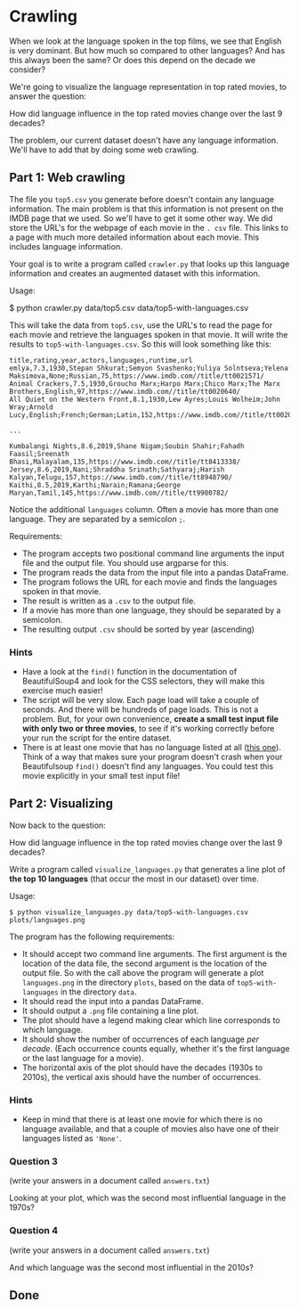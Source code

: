 # Crawling

When we look at the language spoken in the top films, we see that English is very dominant. But how much so compared to other languages? And has this always been the same? Or does this depend on the decade we consider?

We're going to visualize the language representation in top rated movies, to answer the question:

How did language influence in the top rated movies change over the last 9 decades?

The problem, our current dataset doesn't have any language information. We'll have to add that by doing some web crawling.

## Part 1: Web crawling

The file you `top5.csv` you generate before doesn't contain any language information. The main problem is that this information is not present on the IMDB page that we used. So we'll have to get it some other way. We did store the URL's for the webpage of each movie in the `. csv` file. This links to a page with much more detailed information about each movie. This includes language information.

Your goal is to write a program called `crawler.py` that looks up this language information and creates an augmented dataset with this information.

Usage:

$ python crawler.py data/top5.csv data/top5-with-languages.csv

This will take the data from `top5.csv`, use the URL's to read the page for each movie and retrieve the languages spoken in that movie. It will write the results to `top5-with-languages.csv`. So this will look something like this:

    title,rating,year,actors,languages,runtime,url
    emlya,7.3,1930,Stepan Shkurat;Semyon Svashenko;Yuliya Solntseva;Yelena Maksimova,None;Russian,75,https://www.imdb.com//title/tt0021571/
    Animal Crackers,7.5,1930,Groucho Marx;Harpo Marx;Chico Marx;The Marx Brothers,English,97,https://www.imdb.com//title/tt0020640/
    All Quiet on the Western Front,8.1,1930,Lew Ayres;Louis Wolheim;John Wray;Arnold Lucy,English;French;German;Latin,152,https://www.imdb.com//title/tt0020629/

    ...

    Kumbalangi Nights,8.6,2019,Shane Nigam;Soubin Shahir;Fahadh Faasil;Sreenath Bhasi,Malayalam,135,https://www.imdb.com//title/tt8413338/
    Jersey,8.6,2019,Nani;Shraddha Srinath;Sathyaraj;Harish Kalyan,Telugu,157,https://www.imdb.com//title/tt8948790/
    Kaithi,8.5,2019,Karthi;Narain;Ramana;George Maryan,Tamil,145,https://www.imdb.com//title/tt9900782/

Notice the additional `languages` column. Often a movie has more than one language. They are separated by a semicolon `;`.

Requirements:

- The program accepts two positional command line arguments the input file and the output file. You should use argparse for this.
- The program reads the data from the input file into a pandas DataFrame.
- The program follows the URL for each movie and finds the languages spoken in that movie.
- The result is written as a `.csv` to the output file.
- If a movie has more than one language, they should be separated by a semicolon.
- The resulting output `.csv` should be sorted by year (ascending)

### Hints

* Have a look at the `find()` function in the documentation of BeautifulSoup4 and look for the CSS selectors, they will make this exercise much easier!
* The script will be very slow. Each page load will take a couple of seconds. And there will be hundreds of page loads. This is not a problem. But, for your own convenience, **create a small test input file with only two or three movies**, to see if it's working correctly before your run the script for the entire dataset.
* There is at least one movie that has no language listed at all ([this one](https://www.imdb.com/title/tt2185022/?ref_=adv_li_tt)). Think of a way that makes sure your program doesn't crash when your Beautifulsoup `find()` doesn't find any languages. You could test this movie explicitly in your small test input file!

## Part 2: Visualizing

Now back to the question:

How did language influence in the top rated movies change over the last 9 decades?

Write a program called `visualize_languages.py` that generates a line plot of **the top 10 languages** (that occur the most in our dataset) over time.

Usage:

    $ python visualize_languages.py data/top5-with-languages.csv plots/languages.png

The program has the following requirements:

- It should accept two command line arguments. The first argument is the location of the data file, the second argument is the location of the output file. So with the call above the program will generate a plot `languages.png` in the directory `plots`, based on the data of `top5-with-languages` in the directory `data`.
- It should read the input into a pandas DataFrame.
- It should output a `.png` file containing a line plot.
- The plot should have a legend making clear which line corresponds to which language.
- It should show the number of occurrences of each language *per decade*. (Each occurrence counts equally, whether it's the first language or the last language for a movie).
- The horizontal axis of the plot should have the decades (1930s to 2010s), the vertical axis should have the number of occurrences.

### Hints
- Keep in mind that there is at least one movie for which there is no language available, and that a couple of movies also have one of their languages listed as `'None'`.

### Question 3
(write your answers in a document called `answers.txt`)

Looking at your plot, which was the second most influential language in the 1970s?


### Question 4
(write your answers in a document called `answers.txt`)

And which language was the second most influential in the 2010s?

## Done

